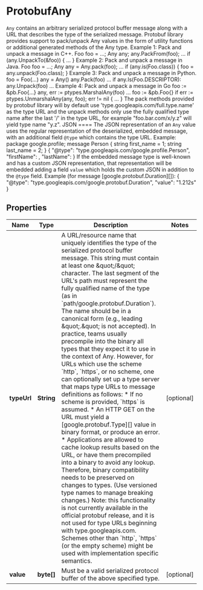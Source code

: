 

# ProtobufAny

`Any` contains an arbitrary serialized protocol buffer message along with a URL that describes the type of the serialized message.  Protobuf library provides support to pack/unpack Any values in the form of utility functions or additional generated methods of the Any type.  Example 1: Pack and unpack a message in C++.      Foo foo = ...;     Any any;     any.PackFrom(foo);     ...     if (any.UnpackTo(&foo)) {       ...     }  Example 2: Pack and unpack a message in Java.      Foo foo = ...;     Any any = Any.pack(foo);     ...     if (any.is(Foo.class)) {       foo = any.unpack(Foo.class);     }   Example 3: Pack and unpack a message in Python.      foo = Foo(...)     any = Any()     any.Pack(foo)     ...     if any.Is(Foo.DESCRIPTOR):       any.Unpack(foo)       ...   Example 4: Pack and unpack a message in Go       foo := &pb.Foo{...}      any, err := ptypes.MarshalAny(foo)      ...      foo := &pb.Foo{}      if err := ptypes.UnmarshalAny(any, foo); err != nil {        ...      }  The pack methods provided by protobuf library will by default use 'type.googleapis.com/full.type.name' as the type URL and the unpack methods only use the fully qualified type name after the last '/' in the type URL, for example \"foo.bar.com/x/y.z\" will yield type name \"y.z\".   JSON ==== The JSON representation of an `Any` value uses the regular representation of the deserialized, embedded message, with an additional field `@type` which contains the type URL. Example:      package google.profile;     message Person {       string first_name = 1;       string last_name = 2;     }      {       \"@type\": \"type.googleapis.com/google.profile.Person\",       \"firstName\": <string>,       \"lastName\": <string>     }  If the embedded message type is well-known and has a custom JSON representation, that representation will be embedded adding a field `value` which holds the custom JSON in addition to the `@type` field. Example (for message [google.protobuf.Duration][]):      {       \"@type\": \"type.googleapis.com/google.protobuf.Duration\",       \"value\": \"1.212s\"     }
## Properties

Name | Type | Description | Notes
------------ | ------------- | ------------- | -------------
**typeUrl** | **String** | A URL/resource name that uniquely identifies the type of the serialized protocol buffer message. This string must contain at least one \&quot;/\&quot; character. The last segment of the URL&#39;s path must represent the fully qualified name of the type (as in &#x60;path/google.protobuf.Duration&#x60;). The name should be in a canonical form (e.g., leading \&quot;.\&quot; is not accepted).  In practice, teams usually precompile into the binary all types that they expect it to use in the context of Any. However, for URLs which use the scheme &#x60;http&#x60;, &#x60;https&#x60;, or no scheme, one can optionally set up a type server that maps type URLs to message definitions as follows:  * If no scheme is provided, &#x60;https&#x60; is assumed. * An HTTP GET on the URL must yield a [google.protobuf.Type][]   value in binary format, or produce an error. * Applications are allowed to cache lookup results based on the   URL, or have them precompiled into a binary to avoid any   lookup. Therefore, binary compatibility needs to be preserved   on changes to types. (Use versioned type names to manage   breaking changes.)  Note: this functionality is not currently available in the official protobuf release, and it is not used for type URLs beginning with type.googleapis.com.  Schemes other than &#x60;http&#x60;, &#x60;https&#x60; (or the empty scheme) might be used with implementation specific semantics. |  [optional]
**value** | **byte[]** | Must be a valid serialized protocol buffer of the above specified type. |  [optional]




